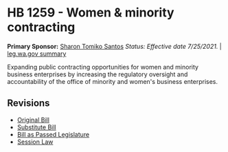 # HB 1259 - Women & minority contracting
**Primary Sponsor:** [Sharon Tomiko Santos](/person/leg/sharontomiko.santos.md)
*Status: Effective date 7/25/2021.* | [leg.wa.gov summary](https://app.leg.wa.gov/billsummary?BillNumber=1259&Year=2021)

Expanding public contracting opportunities for women and minority business enterprises by increasing the regulatory oversight and accountability of the office of minority and women's business enterprises.

## Revisions
* [Original Bill](1/)
* [Substitute Bill](S/)
* [Bill as Passed Legislature](S.PL/)
* [Session Law](S.SL/)